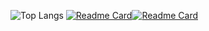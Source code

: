 ![Top Langs](https://github-readme-stats.vercel.app/api/top-langs/?username=bucket420&langs_count=20&layout=compact&card_width=1000&theme=transparent&hide=jupyter%20notebook)
[![Readme Card](https://github-readme-stats.vercel.app/api/pin/?username=bucket420&theme=transparent&repo=AudioSignalAnalysis)](https://github.com/bucket420/AudioSignalAnalysis)[![Readme Card](https://github-readme-stats.vercel.app/api/pin/?username=bucket420&theme=transparent&repo=ParticleTracking)](https://github.com/bucket420/ParticleTracking)
